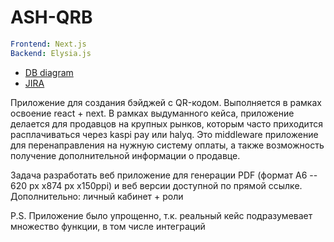 # ASH-QRB
```yaml
Frontend: Next.js
Backend: Elysia.js
```

- [DB diagram](https://dbdiagram.io/d/ash-qrb-66cda5f5cf8e2d1d1cfa2958)
- [JIRA](https://hellizart.atlassian.net/jira/software/projects/QRB/boards/1)


Приложение для создания бэйджей с QR-кодом. Выполняется в рамках освоение react + next. В рамках
выдуманного кейса, приложение делается для продавцов на крупных рынков, которым часто приходится
расплачиваться через kaspi pay или halyq. Это middleware приложение для перенаправления на
нужную систему оплаты, а также возможность получение дополнительной информации о продавце.

Задача разработать веб приложение для генерации PDF (формат A6 -- 620 px х874 px х150ppi) 
и веб
версии доступной по прямой ссылке. Дополнительно: личный кабинет + роли

P.S. Приложение было упрощенно, т.к. реальный кейс подразумевает множество функции, в том числе 
интеграций

